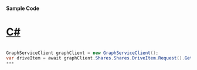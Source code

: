 #### Sample Code
# [C#](#tab/c-sharp)

```C#

GraphServiceClient graphClient = new GraphServiceClient();
var driveItem = await graphClient.Shares.Shares.DriveItem.Request().GetAsync();
*** 

```